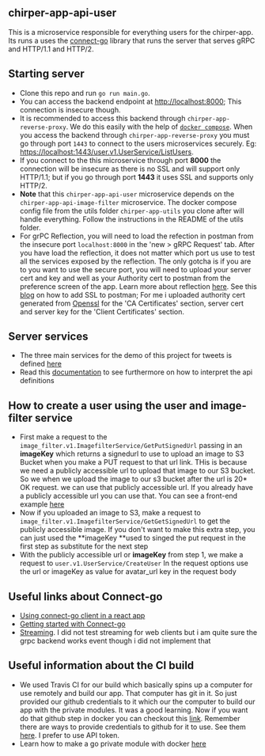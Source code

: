 ## chirper-app-api-user

This is a microservice responsible for everything users for the chirper-app. Its runs a uses the [connect-go](https://connect.build/docs/go/getting-started/) library that runs the server that serves gRPC and HTTP/1.1 and HTTP/2.

## Starting server

- Clone this repo and run `go run main.go`.
- You can access the backend endpoint at [http://localhost:8000](http://localhost:8000); This connection is insecure though.
- It is recommended to access this backend through `chirper-app-reverse-proxy`. We do this easily with the help of [`docker compose`](https://docs.docker.com/compose/compose-file/compose-file-v3/). When you access the backend through `chirper-app-reverse-proxy` you must go through port `1443` to connect to the users microservices securely. Eg: [https://localhost:1443/user.v1.UserService/ListUsers](https://localhost:1443/user.v1.UserService/ListUsers).
- If you connect to the this microservice through port **8000** the connection will be insecure as there is no SSL and will support only HTTP/1.1; but if you go through port **1443** it uses SSL and supports only HTTP/2.
- **Note** that this `chirper-app-api-user` microservice depends on the `chirper-app-api-image-filter` microservice. The docker compose config file from the utils folder `chirper-app-utils` you clone after will handle everything. Follow the instructions in the README of the utils folder.
- For grPC Reflection, you will need to load the refection in postman from the insecure port `localhost:8000` in the 'new > gRPC Request' tab. After you have load the reflection, it does not matter which port us use to test all the services exposed by the reflection. The only gotcha is if you are to you want to use the secure port, you will need to upload your server cert and key and well as your Authority cert to postman from the preference screen of the app. Learn more about reflection [here](https://www.youtube.com/watch?v=yluYiCj71ss). See this [blog](https://learning.postman.com/docs/sending-requests/certificates/) on how to add SSL to postman; For me i uploaded authority cert generated from [Openssl](https://man.openbsd.org/openssl.1#x509) for the 'CA Certificates' section, server cert and server key for the 'Client Certificates' section.

## Server services

- The three main services for the demo of this project for tweets is defined [here](https://github.com/okpalaChidiebere/chirper-app-apis/blob/master/user/v1/api.proto)
- Read this [documentation](https://cloud.google.com/endpoints/docs/grpc/transcoding) to see furthermore on how to interpret the api definitions

## How to create a user using the user and image-filter service

- First make a request to the `image_filter.v1.ImagefilterService/GetPutSignedUrl` passing in an **imageKey** which returns a signedurl to use to upload an image to S3 Bucket when you make a PUT request to that url link. THis is because we need a publicly accessible url to upload that image to our S3 bucket. So we when we upload the image to our s3 bucket after the url is 20\* OK request. we can use that publicly accessible url. If you already have a publicly accessible url you can use that. You can see a front-end example [here](https://github.com/okpalaChidiebere/microservices-udagram-golang/blob/master/udagram-frontend/src/app/api/api.service.ts#L60)
- Now if you uploaded an image to S3, make a request to `image_filter.v1.ImagefilterService/GetGetSignedUrl` to get the publicly accessible image. If you don't want to make this extra step, you can just used the **imageKey **used to singed the put request in the first step as substitute for the next step
- With the publicly accessible url or **imageKey** from step 1, we make a request to `user.v1.UserService/CreateUser` In the request options use the url or imageKey as value for avatar_url key in the request body

## Useful links about Connect-go

- [Using connect-go client in a react app](https://crieit.net/posts/connect-go-with-cors)
- [Getting started with Connect-go](https://connect.build/docs/go/getting-started/)
- [Streaming](https://connect.build/docs/go/streaming/). I did not test streaming for web clients but i am quite sure the grpc backend works event though i did not implement that

## Useful information about the CI build

- We used Travis CI for our build which basically spins up a computer for use remotely and build our app. That computer has git in it. So just provided our github credentials to it which our the computer to build our app with the private modules. It was a good learning. Now if you want do that github step in docker you can checkout this [link](https://jwenz723.medium.com/fetching-private-go-modules-during-docker-build-5b76aa690280). Remember there are ways to provide credentials to github for it to use. See them [here](https://docs.travis-ci.com/user/private-dependencies/). I prefer to use API token.
- Learn how to make a go private module with docker [here](https://medium.com/the-godev-corner/how-to-create-a-go-private-module-with-docker-b705e4d195c4)
